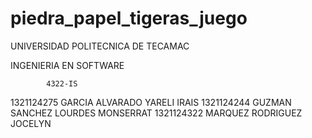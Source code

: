 # piedra_papel_tigeras_juego
UNIVERSIDAD POLITECNICA DE TECAMAC 

INGENIERIA EN SOFTWARE

            4322-IS

1321124275      GARCIA ALVARADO YARELI IRAIS
1321124244      GUZMAN SANCHEZ LOURDES MONSERRAT
1321124322      MARQUEZ RODRIGUEZ JOCELYN